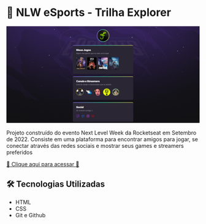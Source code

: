 # 🚀 NLW eSports - Trilha Explorer

![preview](./.github/preview.png)

Projeto construído do evento Next Level Week da Rocketseat em Setembro de 2022. Consiste em uma plataforma para encontrar amigos para jogar, se conectar através das redes sociais e
mostrar seus games e streamers preferidos


[🔗 Clique aqui para acessar 🔗](https://duartefabricia.github.io/NLW-eSports/)

## 🛠️ Tecnologias Utilizadas

- HTML
- CSS
- Git e Github
